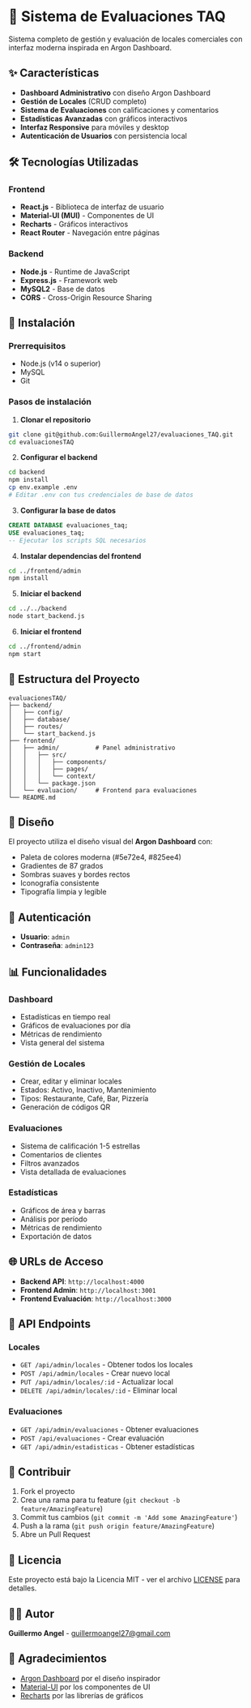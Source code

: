 # 🏪 Sistema de Evaluaciones TAQ

Sistema completo de gestión y evaluación de locales comerciales con interfaz moderna inspirada en Argon Dashboard.

## ✨ Características

- **Dashboard Administrativo** con diseño Argon Dashboard
- **Gestión de Locales** (CRUD completo)
- **Sistema de Evaluaciones** con calificaciones y comentarios
- **Estadísticas Avanzadas** con gráficos interactivos
- **Interfaz Responsive** para móviles y desktop
- **Autenticación de Usuarios** con persistencia local

## 🛠️ Tecnologías Utilizadas

### Frontend
- **React.js** - Biblioteca de interfaz de usuario
- **Material-UI (MUI)** - Componentes de UI
- **Recharts** - Gráficos interactivos
- **React Router** - Navegación entre páginas

### Backend
- **Node.js** - Runtime de JavaScript
- **Express.js** - Framework web
- **MySQL2** - Base de datos
- **CORS** - Cross-Origin Resource Sharing

## 🚀 Instalación

### Prerrequisitos
- Node.js (v14 o superior)
- MySQL
- Git

### Pasos de instalación

1. **Clonar el repositorio**
```bash
git clone git@github.com:GuillermoAngel27/evaluaciones_TAQ.git
cd evaluacionesTAQ
```

2. **Configurar el backend**
```bash
cd backend
npm install
cp env.example .env
# Editar .env con tus credenciales de base de datos
```

3. **Configurar la base de datos**
```sql
CREATE DATABASE evaluaciones_taq;
USE evaluaciones_taq;
-- Ejecutar los scripts SQL necesarios
```

4. **Instalar dependencias del frontend**
```bash
cd ../frontend/admin
npm install
```

5. **Iniciar el backend**
```bash
cd ../../backend
node start_backend.js
```

6. **Iniciar el frontend**
```bash
cd ../frontend/admin
npm start
```

## 📁 Estructura del Proyecto

```
evaluacionesTAQ/
├── backend/
│   ├── config/
│   ├── database/
│   ├── routes/
│   └── start_backend.js
├── frontend/
│   ├── admin/          # Panel administrativo
│   │   ├── src/
│   │   │   ├── components/
│   │   │   ├── pages/
│   │   │   └── context/
│   │   └── package.json
│   └── evaluacion/     # Frontend para evaluaciones
└── README.md
```

## 🎨 Diseño

El proyecto utiliza el diseño visual del **Argon Dashboard** con:
- Paleta de colores moderna (#5e72e4, #825ee4)
- Gradientes de 87 grados
- Sombras suaves y bordes rectos
- Iconografía consistente
- Tipografía limpia y legible

## 🔐 Autenticación

- **Usuario**: `admin`
- **Contraseña**: `admin123`

## 📊 Funcionalidades

### Dashboard
- Estadísticas en tiempo real
- Gráficos de evaluaciones por día
- Métricas de rendimiento
- Vista general del sistema

### Gestión de Locales
- Crear, editar y eliminar locales
- Estados: Activo, Inactivo, Mantenimiento
- Tipos: Restaurante, Café, Bar, Pizzería
- Generación de códigos QR

### Evaluaciones
- Sistema de calificación 1-5 estrellas
- Comentarios de clientes
- Filtros avanzados
- Vista detallada de evaluaciones

### Estadísticas
- Gráficos de área y barras
- Análisis por período
- Métricas de rendimiento
- Exportación de datos

## 🌐 URLs de Acceso

- **Backend API**: `http://localhost:4000`
- **Frontend Admin**: `http://localhost:3001`
- **Frontend Evaluación**: `http://localhost:3000`

## 📝 API Endpoints

### Locales
- `GET /api/admin/locales` - Obtener todos los locales
- `POST /api/admin/locales` - Crear nuevo local
- `PUT /api/admin/locales/:id` - Actualizar local
- `DELETE /api/admin/locales/:id` - Eliminar local

### Evaluaciones
- `GET /api/admin/evaluaciones` - Obtener evaluaciones
- `POST /api/evaluaciones` - Crear evaluación
- `GET /api/admin/estadisticas` - Obtener estadísticas

## 🤝 Contribuir

1. Fork el proyecto
2. Crea una rama para tu feature (`git checkout -b feature/AmazingFeature`)
3. Commit tus cambios (`git commit -m 'Add some AmazingFeature'`)
4. Push a la rama (`git push origin feature/AmazingFeature`)
5. Abre un Pull Request

## 📄 Licencia

Este proyecto está bajo la Licencia MIT - ver el archivo [LICENSE](LICENSE) para detalles.

## 👨‍💻 Autor

**Guillermo Angel** - [guillermoangel27@gmail.com](mailto:guillermoangel27@gmail.com)

## 🙏 Agradecimientos

- [Argon Dashboard](https://www.creative-tim.com/product/argon-dashboard) por el diseño inspirador
- [Material-UI](https://mui.com/) por los componentes de UI
- [Recharts](https://recharts.org/) por las librerías de gráficos 